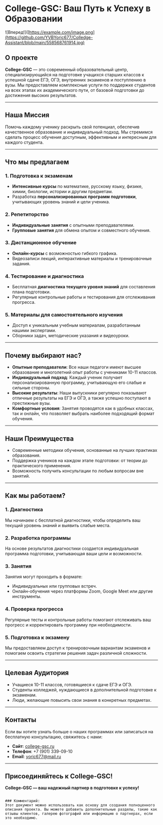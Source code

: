 # College-GSC: Ваш Путь к Успеху в Образовании

![Вперед!]([https://example.com/image.png](https://github.com/YVBYoric677/Colledge-Assistant/blob/main/558568761914.jpg)

## О проекте

**College-GSC** — это современный образовательный центр, специализирующийся на подготовке учащихся старших классов к успешной сдаче ЕГЭ, ОГЭ, внутренних экзаменов и поступлению в вузы. Мы предоставляем комплексные услуги по поддержке студентов на всех этапах их академического пути, от базовой подготовки до достижения высоких результатов.

---

## Наша Миссия

Помочь каждому ученику раскрыть свой потенциал, обеспечив качественное образование и индивидуальный подход. Мы стремимся сделать процесс обучения доступным, эффективным и интересным для каждого студента.

---

## Что мы предлагаем

### 1. Подготовка к экзаменам
- **Интенсивные курсы** по математике, русскому языку, физике, химии, биологии, истории и другим предметам.
- Разработка **персонализированных программ подготовки**, учитывающих уровень знаний и цели ученика.

### 2. Репетиторство
- **Индивидуальные занятия** с опытными преподавателями.
- **Групповые занятия** для обмена опытом и совместного обучения.

### 3. Дистанционное обучение
- **Онлайн-курсы** с возможностью гибкого графика.
- Видеозаписи лекций, интерактивные материалы и тренировочные задания.

### 4. Тестирование и диагностика
- Бесплатная **диагностика текущего уровня знаний** для составления плана подготовки.
- Регулярные контрольные работы и тестирования для отслеживания прогресса.

### 5. Материалы для самостоятельного изучения
- Доступ к уникальным учебным материалам, разработанным нашими экспертами.
- Сборники задач, методические указания и видеоуроки.

---

## Почему выбирают нас?

- **Опытные преподаватели**: Все наши педагоги имеют высшее образование и многолетний опыт работы с учениками 10-11 классов.
- **Индивидуальный подход**: Каждый ученик получает персонализированную программу, учитывающую его слабые и сильные стороны.
- **Высокие результаты**: Наши выпускники регулярно показывают отличные результаты на ЕГЭ и ОГЭ, а также успешно поступают в престижные вузы.
- **Комфортные условия**: Занятия проводятся как в удобных классах, так и онлайн, что позволяет выбрать наиболее подходящий формат обучения.

---

## Наши Преимущества

- Современные методики обучения, основанные на лучших практиках образования.
- Поддержка учеников на каждом этапе подготовки: от теории до практического применения.
- Возможность получить консультации по любым вопросам вне занятий.

---

## Как мы работаем?

### 1. Диагностика
Мы начинаем с бесплатной диагностики, чтобы определить ваш текущий уровень знаний и выявить слабые места.

### 2. Разработка программы
На основе результатов диагностики создается индивидуальная программа подготовки, учитывающая ваши цели и возможности.

### 3. Занятия
Занятия могут проходить в формате:
- Индивидуальных или групповых встреч.
- Онлайн-обучения через платформы Zoom, Google Meet или другие инструменты.

### 4. Проверка прогресса
Регулярные тесты и контрольные работы помогают отслеживать ваш прогресс и корректировать программу при необходимости.

### 5. Подготовка к экзамену
Мы предоставляем доступ к тренировочным вариантам экзаменов и помогаем освоить стратегии решения задач различной сложности.

---

## Целевая Аудитория

- Учащиеся 10-11 классов, готовящиеся к сдаче ЕГЭ и ОГЭ.
- Студенты колледжей, нуждающиеся в дополнительной подготовке к экзаменам.
- Люди, желающие повысить свои знания в конкретных предметах.

---

## Контакты

Если вы хотите узнать больше о наших программах или записаться на бесплатную консультацию, свяжитесь с нами:

- **Сайт**: [college-gsc.ru](https://college-gsc.ru/)
- **Телефон**: +7 (901) 339-09-10
- **Email**: yoric677@mail.ru


---

## Присоединяйтесь к College-GSC!

**College-GSC — ваш надежный партнер в подготовке к успеху!**
```

### Комментарий:
Этот документ можно использовать как основу для создания полноценного описания проекта. Вы можете добавить дополнительные разделы, такие как отзывы клиентов, галерею фотографий или информацию о партнерах, если это необходимо.
